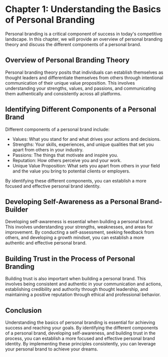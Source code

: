Chapter 1: Understanding the Basics of Personal Branding
========================================================

Personal branding is a critical component of success in today's competitive landscape. In this chapter, we will provide an overview of personal branding theory and discuss the different components of a personal brand.

Overview of Personal Branding Theory
------------------------------------

Personal branding theory posits that individuals can establish themselves as thought leaders and differentiate themselves from others through intentional communication of their unique value proposition. This involves understanding your strengths, values, and passions, and communicating them authentically and consistently across all platforms.

Identifying Different Components of a Personal Brand
----------------------------------------------------

Different components of a personal brand include:

* Values: What you stand for and what drives your actions and decisions.
* Strengths: Your skills, experiences, and unique qualities that set you apart from others in your industry.
* Passions: The things that motivate and inspire you.
* Reputation: How others perceive you and your work.
* Unique Value Proposition: What sets you apart from others in your field and the value you bring to potential clients or employers.

By identifying these different components, you can establish a more focused and effective personal brand identity.

Developing Self-Awareness as a Personal Brand-Builder
-----------------------------------------------------

Developing self-awareness is essential when building a personal brand. This involves understanding your strengths, weaknesses, and areas for improvement. By conducting a self-assessment, seeking feedback from others, and developing a growth mindset, you can establish a more authentic and effective personal brand.

Building Trust in the Process of Personal Branding
--------------------------------------------------

Building trust is also important when building a personal brand. This involves being consistent and authentic in your communication and actions, establishing credibility and authority through thought leadership, and maintaining a positive reputation through ethical and professional behavior.

Conclusion
----------

Understanding the basics of personal branding is essential for achieving success and reaching your goals. By identifying the different components of a personal brand, developing self-awareness, and building trust in the process, you can establish a more focused and effective personal brand identity. By implementing these principles consistently, you can leverage your personal brand to achieve your dreams.
